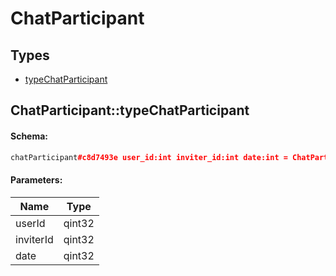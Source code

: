 # ChatParticipant

## Types

* [typeChatParticipant](#chatparticipanttypechatparticipant)

## ChatParticipant::typeChatParticipant

#### Schema:

```c++
chatParticipant#c8d7493e user_id:int inviter_id:int date:int = ChatParticipant;
```

#### Parameters:

|Name|Type|
|----|----|
|userId|qint32|
|inviterId|qint32|
|date|qint32|

